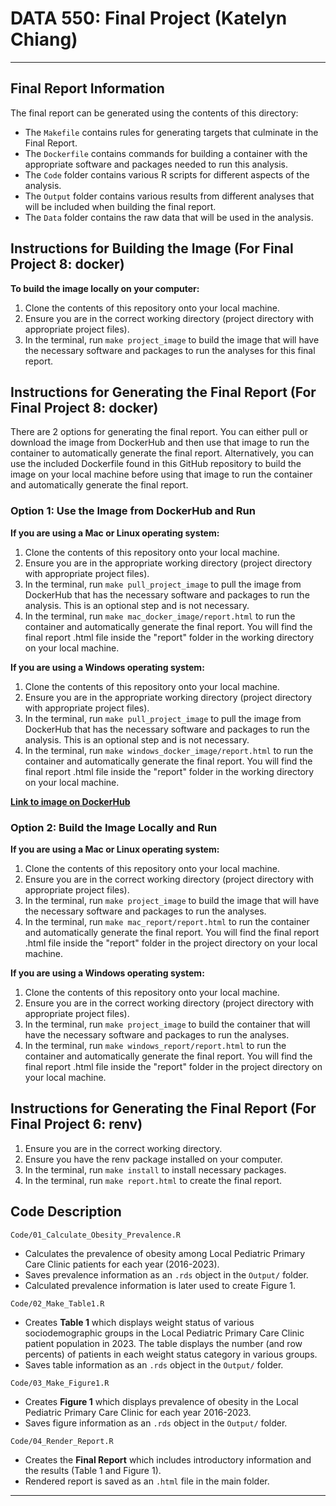 # DATA 550: Final Project (Katelyn Chiang)

------------------------------------------------------------------------

## Final Report Information

The final report can be generated using the contents of this directory:

  - The `Makefile` contains rules for generating targets that culminate in the Final Report. 
  - The `Dockerfile` contains commands for building a container with the appropriate software and packages needed to run this analysis. 
  - The `Code` folder contains various R scripts for different aspects of the analysis. 
  - The `Output` folder contains various results from different analyses that will be included when building the final report. 
  - The `Data` folder contains the raw data that will be used in the analysis. 
  
## Instructions for Building the Image (For Final Project 8: docker)

  **To build the image locally on your computer:**
  
  1. Clone the contents of this repository onto your local machine.
  2. Ensure you are in the correct working directory (project directory with appropriate project files).
  3. In the terminal, run `make project_image` to build the image that will have the necessary software and packages to run the analyses for this final report.
  
## Instructions for Generating the Final Report (For Final Project 8: docker)

There are 2 options for generating the final report. You can either pull or download the image from DockerHub and then use that image to run the container to automatically generate the final report. Alternatively, you can use the included Dockerfile found in this GitHub repository to build the image on your local machine before using that image to run the container and automatically generate the final report. 

### Option 1: Use the Image from DockerHub and Run 

  **If you are using a Mac or Linux operating system:**

  1. Clone the contents of this repository onto your local machine.
  2. Ensure you are in the appropriate working directory (project directory with appropriate project files).
  3. In the terminal, run `make pull_project_image` to pull the image from DockerHub that has the necessary software and packages to run the analysis. This is an optional step and is not necessary. 
  4. In the terminal, run `make mac_docker_image/report.html` to run the container and automatically generate the final report. You will find the final report .html file inside the "report" folder in the working directory on your local machine.
  
  **If you are using a Windows operating system:**

  1. Clone the contents of this repository onto your local machine.
  2. Ensure you are in the appropriate working directory (project directory with appropriate project files).
  3. In the terminal, run `make pull_project_image` to pull the image from DockerHub that has the necessary software and packages to run the analysis. This is an optional step and is not necessary. 
  4. In the terminal, run `make windows_docker_image/report.html` to run the container and automatically generate the final report. You will find the final report .html file inside the "report" folder in the working directory on your local machine.
  
  **[Link to image on DockerHub](https://hub.docker.com/r/katelynchiang/project_image)**

### Option 2: Build the Image Locally and Run 
  
  **If you are using a Mac or Linux operating system:**
  
  1. Clone the contents of this repository onto your local machine.
  2. Ensure you are in the correct working directory (project directory with appropriate project files).
  3. In the terminal, run `make project_image` to build the image that will have the necessary software and packages to run the analyses.
  4. In the terminal, run `make mac_report/report.html` to run the container and automatically generate the final report. You will find the final report .html file inside the "report" folder in the project directory on your local machine. 

  **If you are using a Windows operating system:**
  
  1. Clone the contents of this repository onto your local machine. 
  2. Ensure you are in the correct working directory (project directory with appropriate project files).
  3. In the terminal, run `make project_image` to build the container that will have the necessary software and packages to run the analyses.
  4. In the terminal, run `make windows_report/report.html` to run the container and automatically generate the final report. You will find the final report .html file inside the "report" folder in the project directory on your local machine. 
  
## Instructions for Generating the Final Report (For Final Project 6: renv)

  1. Ensure you are in the correct working directory.
  2. Ensure you have the renv package installed on your computer. 
  3. In the terminal, run `make install` to install necessary packages. 
  4. In the terminal, run `make report.html` to create the final report. 

## Code Description 

`Code/01_Calculate_Obesity_Prevalence.R`

  - Calculates the prevalence of obesity among Local Pediatric Primary Care Clinic patients for each year (2016-2023).
  - Saves prevalence information as an `.rds` object in the `Output/` folder.
  - Calculated prevalence information is later used to create Figure 1.

`Code/02_Make_Table1.R`

  - Creates **Table 1** which displays weight status of various sociodemographic groups in the Local Pediatric Primary Care Clinic patient population in 2023. The table displays the number (and row percents) of patients in each weight status category in various groups.
  - Saves table information as an `.rds` object in the `Output/` folder.
  
`Code/03_Make_Figure1.R`

  - Creates **Figure 1** which displays prevalence of obesity in the Local Pediatric Primary Care Clinic for each year 2016-2023. 
  - Saves figure information as an `.rds` object in the `Output/` folder.

`Code/04_Render_Report.R`

  - Creates the **Final Report** which includes introductory information and the results (Table 1 and Figure 1). 
  - Rendered report is saved as an `.html` file in the main folder. 

------------------------------------------------------------------------